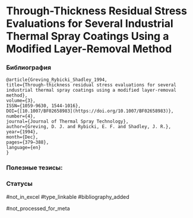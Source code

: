 # Through-Thickness Residual Stress Evaluations for Several Industrial Thermal Spray Coatings Using a Modified Layer-Removal Method

### Библиография
```
@article{Greving_Rybicki_Shadley_1994,
title={Through-thickness residual stress evaluations for several industrial thermal spray coatings using a modified layer-removal method},
volume={3},
ISSN={1059-9630, 1544-1016},
DOI={[10.1007/BF02658983](https://doi.org/10.1007/BF02658983)},
number={4},
journal={Journal of Thermal Spray Technology},
author={Greving, D. J. and Rybicki, E. F. and Shadley, J. R.},
year={1994},
month={Dec},
pages={379–388},
language={en}
}
```

### Полезные тезисы:

### Статусы
#not_in_excel 
#type_linkable 
#bibliography_added

#not_processed_for_meta
